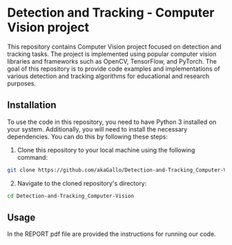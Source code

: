 # Detection and Tracking - Computer Vision project
This repository contains Computer Vision project focused on detection and tracking tasks. The project is implemented using popular computer vision libraries and frameworks such as OpenCV, TensorFlow, and PyTorch. The goal of this repository is to provide code examples and implementations of various detection and tracking algorithms for educational and research purposes.

## Installation
To use the code in this repository, you need to have Python 3 installed on your system. Additionally, you will need to install the necessary dependencies. You can do this by following these steps:

1. Clone this repository to your local machine using the following command:
```bash
git clone https://github.com/akaGallo/Detection-and-Tracking_Computer-Vision.git
```

2. Navigate to the cloned repository's directory:
```bash
cd Detection-and-Tracking_Computer-Vision
```

## Usage
In the REPORT pdf file are provided the instructions for running our code.
